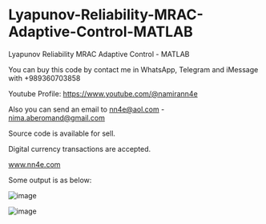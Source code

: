 # Lyapunov-Reliability-MRAC-Adaptive-Control-MATLAB
Lyapunov Reliability MRAC Adaptive Control - MATLAB

You can buy this code by contact me in WhatsApp, Telegram and iMessage with +989360703858

Youtube Profile: https://www.youtube.com/@namirann4e

Also you can send an email to nn4e@aol.com - nima.aberomand@gmail.com

Source code is available for sell.

Digital currency transactions are accepted.

www.nn4e.com

Some output is as below:

![image](https://github.com/user-attachments/assets/38232d8e-659d-42b4-91c1-dbfbac316b45)

![image](https://github.com/user-attachments/assets/8bd720bb-f6d7-4420-8f85-ecdee19e25e2)
